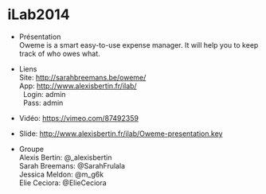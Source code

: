 iLab2014
========

- Présentation <br />
Oweme is a smart easy-to-use expense manager. It will help you to keep track of who owes what. <br />


- Liens <br />
Site: http://sarahbreemans.be/oweme/ <br />
App: http://www.alexisbertin.fr/ilab/ <br />
&nbsp; Login: admin <br />
&nbsp; Pass: admin <br />

- Vidéo: https://vimeo.com/87492359 <br />
- Slide: http://www.alexisbertin.fr/ilab/Oweme-presentation.key <br />


- Groupe <br />
Alexis Bertin: @_alexisbertin <br />
Sarah Breemans: @SarahFrulala <br />
Jessica Meldon: @m_g6k <br />
Elie Ceciora: @ElieCeciora <br />
